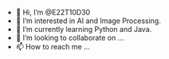 - 👋 Hi, I’m @E22T10D30
- 👀 I’m interested in AI and Image Processing.
- 🌱 I’m currently learning Python and Java.
- 💞️ I’m looking to collaborate on ...
- 📫 How to reach me ...

<!---
E22T10D30/E22T10D30 is a ✨ special ✨ repository because its `README.md` (this file) appears on your GitHub profile.
You can click the Preview link to take a look at your changes.
--->
